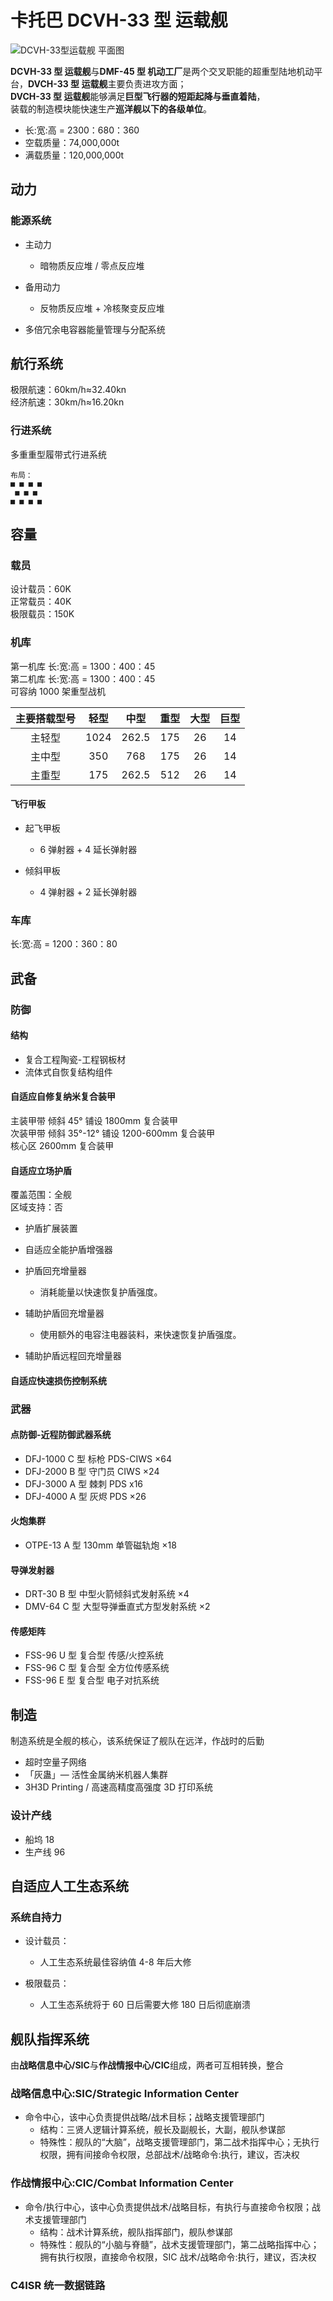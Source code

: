 # 卡托巴 DCVH-33 型 运载舰

![DCVH-33型运载舰 平面图](./img/DCVH-33.png)

**DCVH-33 型 运载舰**与**DMF-45 型 机动工厂**是两个交叉职能的超重型陆地机动平台，**DVCH-33 型 运载舰**主要负责进攻方面；  
**DVCH-33 型 运载舰**能够满足**巨型飞行器的短距起降与垂直着陆**，  
装载的制造模块能快速生产**巡洋舰以下的各级单位**。

- 长:宽:高 = 2300：680：360
- 空载质量：74,000,000t
- 满载质量：120,000,000t

## 动力

### 能源系统

- 主动力
  - 暗物质反应堆 / 零点反应堆

- 备用动力
  - 反物质反应堆 + 冷核聚变反应堆

- 多倍冗余电容器能量管理与分配系统

## 航行系统

极限航速：60km/h≈32.40kn  
经济航速：30km/h≈16.20kn

### 行进系统

多重重型履带式行进系统

```text
布局：  
■ ■ ■ ■  
 ■ ■ ■  
■ ■ ■ ■
```

## 容量

### 载员

设计载员：60K  
正常载员：40K  
极限载员：150K

### 机库

第一机库 长:宽:高 = 1300：400：45  
第二机库 长:宽:高 = 1300：400：45  
可容纳 1000 架重型战机

| 主要搭载型号 | 轻型 | 中型  | 重型 | 大型 | 巨型 |
| :----------: | :--: | :---: | :--: | :--: | :--: |
|    主轻型    | 1024 | 262.5 | 175  |  26  |  14  |
|    主中型    | 350  |  768  | 175  |  26  |  14  |
|    主重型    | 175  | 262.5 | 512  |  26  |  14  |

#### 飞行甲板

- 起飞甲板
  - 6 弹射器 + 4 延长弹射器

- 倾斜甲板
  - 4 弹射器 + 2 延长弹射器

### 车库

长:宽:高 = 1200：360：80

## 武备

### 防御

#### 结构

- 复合工程陶瓷-工程钢板材
- 流体式自恢复结构组件

#### 自适应自修复纳米复合装甲

主装甲带 倾斜 45° 铺设 1800mm 复合装甲  
次装甲带 倾斜 35°-12° 铺设 1200-600mm 复合装甲  
核心区 2600mm 复合装甲

#### 自适应立场护盾

覆盖范围：全舰  
区域支持：否

- 护盾扩展装置

- 自适应全能护盾增强器

- 护盾回充增量器
  - 消耗能量以快速恢复护盾强度。

- 辅助护盾回充增量器
  - 使用额外的电容注电器装料，来快速恢复护盾强度。

- 辅助护盾远程回充增量器

#### 自适应快速损伤控制系统

### 武器

#### 点防御-近程防御武器系统

- DFJ-1000 C 型 标枪 PDS-CIWS ×64
- DFJ-2000 B 型 守门员 CIWS ×24
- DFJ-3000 A 型 棘刺 PDS x16
- DFJ-4000 A 型 灰烬 PDS ×26

#### 火炮集群

- OTPE-13 A 型 130mm 单管磁轨炮 ×18

#### 导弹发射器

- DRT-30 B 型 中型火箭倾斜式发射系统 ×4
- DMV-64 C 型 大型导弹垂直式方型发射系统 ×2

#### 传感矩阵

- FSS-96 U 型 复合型 传感/火控系统
- FSS-96 C 型 复合型 全方位传感系统
- FSS-96 E 型 复合型 电子对抗系统

## 制造

制造系统是全舰的核心，该系统保证了舰队在远洋，作战时的后勤

- 超时空量子网络
- 「灰蛊」— 活性金属纳米机器人集群
- 3H3D Printing / 高速高精度高强度 3D 打印系统

### 设计产线

- 船坞 18
- 生产线 96

## 自适应人工生态系统

### 系统自持力

- 设计载员：
  - 人工生态系统最佳容纳值 4-8 年后大修

- 极限载员：
  - 人工生态系统将于 60 日后需要大修 180 日后彻底崩溃

## 舰队指挥系统

由**战略信息中心/SIC**与**作战情报中心/CIC**组成，两者可互相转换，整合

### 战略信息中心:SIC/Strategic Information Center

- 命令中心，该中心负责提供战略/战术目标；战略支援管理部门
  - 结构：三贤人逻辑计算系统，舰长及副舰长，大副，舰队参谋部
  - 特殊性：舰队的“大脑”，战略支援管理部门，第二战术指挥中心；无执行权限，拥有间接命令权限，总部战术/战略命令:执行，建议，否决权

### 作战情报中心:CIC/Combat Information Center

- 命令/执行中心，该中心负责提供战术/战略目标，有执行与直接命令权限；战术支援管理部门
  - 结构：战术计算系统，舰队指挥部门，舰队参谋部
  - 特殊性：舰队的“小脑与脊髓”，战术支援管理部门，第二战略指挥中心；拥有执行权限，直接命令权限，SIC 战术/战略命令:执行，建议，否决权

### C4ISR 统一数据链路
